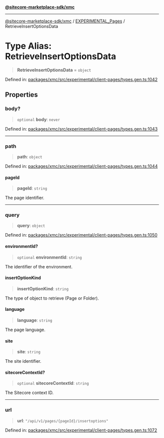 [**@sitecore-marketplace-sdk/xmc**](../../../../README.md)

***

[@sitecore-marketplace-sdk/xmc](../../../../README.md) / [EXPERIMENTAL\_Pages](../README.md) / RetrieveInsertOptionsData

# Type Alias: RetrieveInsertOptionsData

> **RetrieveInsertOptionsData** = `object`

Defined in: [packages/xmc/src/experimental/client-pages/types.gen.ts:1042](https://github.com/Sitecore/marketplace-sdk/blob/main/packages/xmc/src/experimental/client-pages/types.gen.ts#L1042)

## Properties

### body?

> `optional` **body**: `never`

Defined in: [packages/xmc/src/experimental/client-pages/types.gen.ts:1043](https://github.com/Sitecore/marketplace-sdk/blob/main/packages/xmc/src/experimental/client-pages/types.gen.ts#L1043)

***

### path

> **path**: `object`

Defined in: [packages/xmc/src/experimental/client-pages/types.gen.ts:1044](https://github.com/Sitecore/marketplace-sdk/blob/main/packages/xmc/src/experimental/client-pages/types.gen.ts#L1044)

#### pageId

> **pageId**: `string`

The page identifier.

***

### query

> **query**: `object`

Defined in: [packages/xmc/src/experimental/client-pages/types.gen.ts:1050](https://github.com/Sitecore/marketplace-sdk/blob/main/packages/xmc/src/experimental/client-pages/types.gen.ts#L1050)

#### environmentId?

> `optional` **environmentId**: `string`

The identifier of the environment.

#### insertOptionKind

> **insertOptionKind**: `string`

The type of object to retrieve (Page or Folder).

#### language

> **language**: `string`

The page language.

#### site

> **site**: `string`

The site identifier.

#### sitecoreContextId?

> `optional` **sitecoreContextId**: `string`

The Sitecore context ID.

***

### url

> **url**: `"/api/v1/pages/{pageId}/insertoptions"`

Defined in: [packages/xmc/src/experimental/client-pages/types.gen.ts:1072](https://github.com/Sitecore/marketplace-sdk/blob/main/packages/xmc/src/experimental/client-pages/types.gen.ts#L1072)
